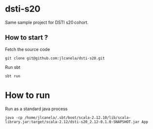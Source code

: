 # dsti-s20

Same sample project for DSTI s20 cohort.

## How to start ? 

Fetch the source code
```
git clone git@github.com:jlcanela/dsti-s20.git
```

Run sbt
```
sbt run
```

# How to run

Run as a standard java process
```
java -cp /home/jlcanela/.sbt/boot/scala-2.12.10/lib/scala-library.jar:target/scala-2.12/dsti-s20_2.12-0.1.0-SNAPSHOT.jar App
```
